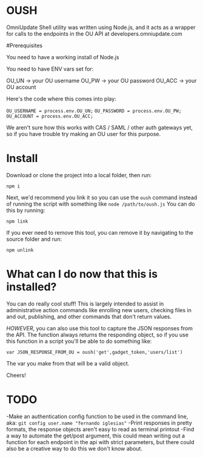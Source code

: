 # OUSH

OmniUpdate Shell utility was written using Node.js, and it acts as a wrapper for calls to the endpoints in the OU API at developers.omniupdate.com

#Prerequisites

You need to have a working install of Node.js

You need to have ENV vars set for:

OU_UN -> your OU username
OU_PW -> your OU password
OU_ACC -> your OU account

Here's the code where this comes into play:

`OU_USERNAME = process.env.OU_UN;`
`OU_PASSWORD = process.env.OU_PW;`
`OU_ACCOUNT = process.env.OU_ACC;`

We aren't sure how this works with CAS / SAML / other auth gateways yet, so if you have trouble try making an OU user for this purpose.

# Install

Download or clone the project into a local folder, then run:

`npm i`

Next, we'd recommend you link it so you can use the `oush` command instead of running the script with something like `node /path/to/oush.js`
You can do this by running:

`npm link`

If you ever need to remove this tool, you can remove it by navigating to the source folder and run:

`npm unlink`

# What can I do now that this is installed?

You can do really cool stuff! This is largely intended to assist in administrative action commands like enrolling new users, checking files in and out, publishing, and other commands that don't return values.

_HOWEVER_, you can also use this tool to capture the JSON responses from the API. The function always returns the responding object, so if you use this function in a script you'll be able to do something like:

`var JSON_RESPONSE_FROM_OU = oush('get',gadget_token,'users/list')`

The var you make from that will be a valid object.

Cheers!

# TODO
-Make an authentication config function to be used in the command line, aka:
`git config user.name "fernando iglesias"`
-Print responses in pretty formats, the response objects aren't easy to read as terminal printout
-Find a way to automate the get/post argument, this could mean writing out a function for each endpoint in the api with strict parameters, but there could also be a creative way to do this we don't know about.
